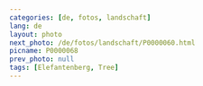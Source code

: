 ```yaml
---
categories: [de, fotos, landschaft]
lang: de
layout: photo
next_photo: /de/fotos/landschaft/P0000060.html
picname: P0000068
prev_photo: null
tags: [Elefantenberg, Tree]
---
```

